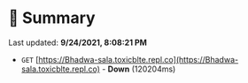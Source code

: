 # 📖 Summary
Last updated: **9/24/2021, 8:08:21 PM**

- `GET` [https://Bhadwa-sala.toxicblte.repl.co](https://Bhadwa-sala.toxicblte.repl.co) - **Down** (120204ms)
